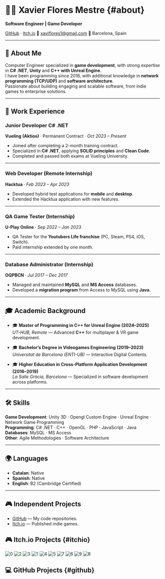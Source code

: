 # 👨‍💻 Xavier Flores Mestre {#about}
**Software Engineer | Game Developer**  

[GitHub](https://github.com/xavifm) · [Itch.io](https://xavif2.itch.io/)
📧 [xaviflores1@gmail.com](mailto:xaviflores1@gmail.com)
📍 Barcelona, Spain  

---

## 👋 About Me  
Computer Engineer specialized in **game development**, with strong expertise in **C# .NET**, **Unity** and **C++ with Unreal Engine**.  
I have been programming since 2016, with additional knowledge in **network programming (TCP/UDP)** and **software architecture**.  
Passionate about building engaging and scalable software, from indie games to enterprise solutions.  

---

## 💼 Work Experience  

### Junior Developer C# .NET  
**Vueling (Aktios)** · Permanent Contract · *Oct 2023 – Present*  
- Joined after completing a 2-month training contract.  
- Specialized in **C# .NET**, applying **SOLID principles** and **Clean Code**.  
- Completed and passed both exams at Vueling University.  

---

### Web Developer (Remote Internship)  
**Hacktua** · *Feb 2023 – Apr 2023*  
- Developed hybrid test applications for **mobile** and **desktop**.  
- Extended the Hacktua application with new features.  

---

### QA Game Tester (Internship)  
**U-Play Online** · *Sep 2022 – Jan 2023*  
- QA Tester for the **Youtubers Life franchise** (PC, Steam, PS4, iOS, Switch).  
- Paid internship extended by one month.  

---

### Database Administrator (Internship)  
**OQPBCN** · *Jul 2017 – Dec 2017*  
- Managed and maintained **MySQL** and **MS Access** databases.  
- Developed a **migration program** from Access to MySQL using **Java**.  

---

## 🎓 Academic Background  

- 🎓 **Master of Programming in C++ for Unreal Engine (2024–2025)**  
  *UT-HUB, Remote* — Advanced **C++** for multiplayer & VR game development.  

- 🎓 **Bachelor’s Degree in Videogames Engineering (2019–2023)**  
  *Universitat de Barcelona (ENTI-UB)* — Interactive Digital Contents.  

- 🎓 **Higher Education in Cross-Platform Application Development (2016–2019)**  
  *La Salle Gràcia, Barcelona* — Specialized in software development across platforms.  

---

## 🛠️ Skills  

**Game Development**: Unity 3D · Opengl Custom Engine · Unreal Engine · Network Game Programming  
**Programming**: C# .NET · C++ · OpenGL · PHP · JavaScript · Java  
**Databases**: MySQL · MS Access  
**Other**: Agile Methodologies · Software Architecture  

---

## 🌍 Languages  

- **Catalan**: Native
- **Spanish**: Native  
- **English**: B2 (Cambridge Certified)  

---

## 🎮 Independent Projects  

- [GitHub](https://github.com/xavifm) — My code repositories.  
- [Itch.io](https://xavif2.itch.io/) — Published indie games.

## 🎮 Itch.io Projects {#itchio}

![0](https://github.com/user-attachments/assets/7d80248b-8708-4704-9088-d9d12edc4e75)
![2](https://github.com/user-attachments/assets/f8be87d7-c8de-417f-b277-dcc7205d977f)
![3](https://github.com/user-attachments/assets/4f2d1f92-ac63-496a-aec0-955edc85e454)
![1](https://github.com/user-attachments/assets/79e2b9c0-dbdd-414e-8e5a-d2b2ae2bddda)
![4](https://github.com/user-attachments/assets/b311b4ba-c483-4757-a237-6d7d04c9a690)
![5](https://github.com/user-attachments/assets/159e05bd-00e7-45e7-86f7-41eae1151d15)
![7](https://github.com/user-attachments/assets/60790fbc-90db-4178-8791-efcdde4867dc)
![6](https://github.com/user-attachments/assets/36b9f24c-19dd-4998-8a17-e0a9dd2bbc52)
![9](https://github.com/user-attachments/assets/e637f62e-9425-4c23-84af-b846cac412e5)
![8](https://github.com/user-attachments/assets/c72cca49-f40c-411c-9b46-c0617cee4aa3)

## 💻 GitHub Projects {#github}
